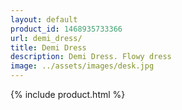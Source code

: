 ```yaml
---
layout: default
product_id: 1468935733366
url: demi_dress/
title: Demi Dress
description: Demi Dress. Flowy dress
image: ../assets/images/desk.jpg
---
```


{% include product.html %}
